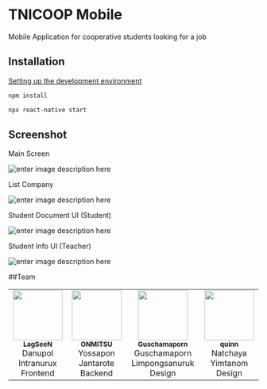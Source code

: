 # TNICOOP Mobile

Mobile Application for cooperative students looking for a job

## Installation

[Setting up the development environment](https://reactnative.dev/docs/environment-setup)

```bash
npm install

npx react-native start
```


## Screenshot

Main Screen

![enter image description here](https://i.imgur.com/vAWxifWl.png)

List Company

![enter image description here](https://i.imgur.com/2VMx6pIl.jpg)

Student Document UI (Student)

![enter image description here](https://i.imgur.com/08i7QWZl.png)

Student Info UI (Teacher)

![enter image description here](https://i.imgur.com/dSjTsyWl.png)

##Team
<table>
  <tr>
    <td align="center"><a href="https://github.com/LagSeeN"><img src="https://avatars1.githubusercontent.com/u/19259262?v=4" width="100px;" alt=""/><br /><sub><b>LagSeeN</b></sub></a><br />Danupol Intranurux<br />Frontend</td>
    <td align="center"><a href="https://github.com/ONMITSU"><img src="https://avatars1.githubusercontent.com/u/34770624?v=4" width="100px;" alt=""/><br /><sub><b>ONMITSU</b></sub></a><br />Yossapon Jantarote<br />Backend</td></td>
    <td align="center"><a href="https://github.com/Guschamaporn"><img src="https://avatars1.githubusercontent.com/u/65846492?v=4" width="100px;" alt=""/><br /><sub><b>Guschamaporn</b></sub></a><br />Guschamaporn Limpongsanuruk<br />Design</td></td>
    <td align="center"><a href="https://github.com/Natchaya-Yimtanom"><img src="https://avatars1.githubusercontent.com/u/65905726?v=4" width="100px;" alt=""/><br /><sub><b>quinn</b></sub></a><br />Natchaya Yimtanom<br />Design</td></td>
  </tr>
</table>
